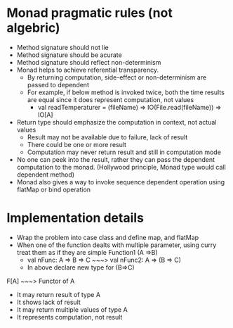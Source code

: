 # Monad pragmatic rules (not algebric)

* Method signature should not lie
* Method signature should be acurate
* Method signature should reflect non-determinism
* Monad helps to achieve referential transparency.
  * By returning computation, side-effect or non-determinism are passed to dependent
  * For example, if below method is invoked twice, both the time results are equal since it does represent computation, not values  
    * val readTemperaturer = (fileName) => IO(File.read(fileName)) => IO[A]  
* Return type should emphasize the computation in context, not actual values
  * Result may not be available due to failure, lack of result
  * There could be one or more result
  * Computation may never return result and still in computation mode
* No one can peek into the result, rather they can pass the dependent computation to the monad. (Hollywood principle, Monad type would call dependent method)
* Monad also gives a way to invoke sequence dependent operation using flatMap or bind operation


# Implementation details
* Wrap the problem into case class and define map, and flatMap
* When one of the function dealts with multiple parameter, using curry treat them as if they are simple Function1 (A =>B)
  * val nFunc: A => B => C ~~~> val nFunc2: A => (B => C)
  * In above declare new type for (B=>C)  

F[A] ~~~> Functor of A
* It may return result of type A
* It shows lack of result
* It may return multiple values of type A
* It represents computation, not result
